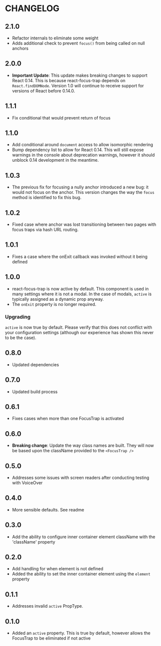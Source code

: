 # CHANGELOG

## 2.1.0

- Refactor internals to eliminate some weight
- Adds additional check to prevent `focus()` from being called on null
  anchors

## 2.0.0

- **Important Update**: This update makes breaking changes to support
  React 0.14. This is because react-focus-trap depends on
  `React.findDOMNode`. Version 1.0 will continue to receive support
  for versions of React before 0.14.0.

## 1.1.1

- Fix conditional that would prevent return of focus

## 1.1.0

- Add conditional around `document` access to allow isomorphic rendering
- Bump dependency list to allow for React 0.14. This will still expose
  warnings in the console about deprecation warnings, however it
  should unblock 0.14 development in the meantime.

## 1.0.3

- The previous fix for focusing a nully anchor introduced a new bug:
  it would not focus on the anchor. This version changes the way
  the `focus` method is identified to fix this bug.

## 1.0.2

- Fixed case where anchor was lost transitioning between two pages
  with focus traps via hash URL routing.

## 1.0.1

- Fixes a case where the onExit callback was invoked without it being defined

## 1.0.0

- react-focus-trap is now active by default. This component is used in
  many settings where it is not a modal. In the case of modals,
  `active` is typically assigned as a dynamic prop anyway.
- The `onExit` property is no longer required.

### Upgrading

`active` is now true by default. Please verify that this does not
conflict with your configuration settings (although our experience has
shown this never to be the case).

## 0.8.0

- Updated dependencies

## 0.7.0

- Updated build process

## 0.6.1

- Fixes cases when more than one FocusTrap is activated

## 0.6.0

- **Breaking change**: Update the way class names are built. They will
  now be based upon the className provided to the `<FocusTrap />`

## 0.5.0

- Addresses some issues with screen readers after conducting testing
  with VoiceOver

## 0.4.0

- More sensible defaults. See readme

## 0.3.0

- Add the ability to configure inner container element className with
  the 'className' property

## 0.2.0

- Add handling for when element is not defined
- Added the ability to set the inner container element using the
  `element` property

## 0.1.1

- Addresses invalid `active` PropType.

## 0.1.0

- Added an `active` property. This is true by default, however allows
  the FocusTrap to be eliminated if not active
